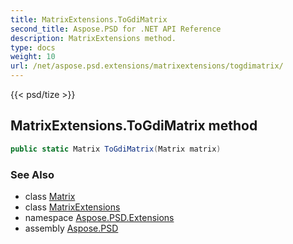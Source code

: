 ```yaml
---
title: MatrixExtensions.ToGdiMatrix
second_title: Aspose.PSD for .NET API Reference
description: MatrixExtensions method. 
type: docs
weight: 10
url: /net/aspose.psd.extensions/matrixextensions/togdimatrix/
---
```

{{< psd/tize >}}
## MatrixExtensions.ToGdiMatrix method

```csharp
public static Matrix ToGdiMatrix(Matrix matrix)
```

### See Also

* class [Matrix](../../../aspose.psd/matrix/)
* class [MatrixExtensions](../)
* namespace [Aspose.PSD.Extensions](../../matrixextensions/)
* assembly [Aspose.PSD](../../../)


